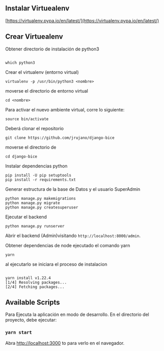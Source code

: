 
  
## Instalar Virtuealenv

[https://virtualenv.pypa.io/en/latest/](https://virtualenv.pypa.io/en/latest/)

## Crear Virtuealenv

Obtener directorio de instalación de python3

```

which python3

```

Crear el virtualenv (entorno virtual)

```
virtualenv -p /usr/bin/python3 <nombre>
```
moverse el directorio de entorno virtual

```
cd <nombre>
```
Para activar el nuevo ambiente virtual, corre lo siguiente:
```
source bin/activate
```
Deberá clonar el repositorio

```
git clone https://github.com/jrujano/django-bice
```

moverse el directorio de

```
cd django-bice
```

Instalar dependencias python

```
pip install -U pip setuptools
pip install -r requirements.txt
```
Generar estructura de la base de Datos y el usuario SuperAdmin
```
python manage.py makemigrations
python manage.py migrate
python manage.py createsuperuser
```
Ejecutar el backend

```
python manage.py runserver
```
Abrir el backend (Admin)visitando `http://localhost:8000/admin`.


Obtener dependencias de node ejecutado el comando yarn

```
yarn
```

al ejecutarlo se iniciara el proceso de instalacion

```

yarn install v1.22.4
[1/4] Resolving packages...
[2/4] Fetching packages...
```

  

## Available Scripts


Para Ejecuta la aplicación en modo de desarrollo. En el directorio del proyecto, debe ejecutar:

  

 
### `yarn start`

  

Abra [http://localhost:3000](http://localhost:3000) to para verlo en el navegador.

 
